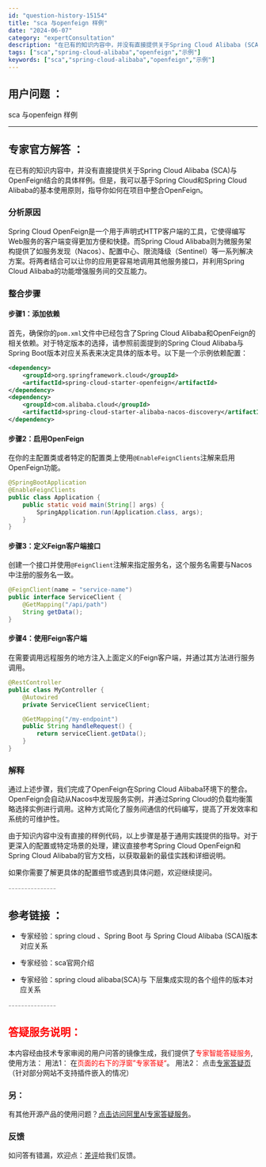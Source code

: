 ```yaml
---
id: "question-history-15154"
title: "sca 与openfeign 样例"
date: "2024-06-07"
category: "expertConsultation"
description: "在已有的知识内容中，并没有直接提供关于Spring Cloud Alibaba (SCA)与OpenFeign结合的具体样例。但是，我可以基于Spring Cloud和Spring Cloud Alibaba的基本使用原则，指导你如何在项目中整合OpenFeign。### 分析原因Spring Cl"
tags: ["sca","spring-cloud-alibaba","openfeign","示例"]
keywords: ["sca","spring-cloud-alibaba","openfeign","示例"]
---
```


## 用户问题 ： 
 sca 与openfeign 样例  

---------------
## 专家官方解答 ：

在已有的知识内容中，并没有直接提供关于Spring Cloud Alibaba (SCA)与OpenFeign结合的具体样例。但是，我可以基于Spring Cloud和Spring Cloud Alibaba的基本使用原则，指导你如何在项目中整合OpenFeign。

### 分析原因
Spring Cloud OpenFeign是一个用于声明式HTTP客户端的工具，它使得编写Web服务的客户端变得更加方便和快捷。而Spring Cloud Alibaba则为微服务架构提供了如服务发现（Nacos）、配置中心、限流降级（Sentinel）等一系列解决方案。将两者结合可以让你的应用更容易地调用其他服务接口，并利用Spring Cloud Alibaba的功能增强服务间的交互能力。

### 整合步骤

#### 步骤1：添加依赖
首先，确保你的`pom.xml`文件中已经包含了Spring Cloud Alibaba和OpenFeign的相关依赖。对于特定版本的选择，请参照前面提到的Spring Cloud Alibaba与Spring Boot版本对应关系表来决定具体的版本号。以下是一个示例依赖配置：

```xml
<dependency>
    <groupId>org.springframework.cloud</groupId>
    <artifactId>spring-cloud-starter-openfeign</artifactId>
</dependency>
<dependency>
    <groupId>com.alibaba.cloud</groupId>
    <artifactId>spring-cloud-starter-alibaba-nacos-discovery</artifactId>
</dependency>
```

#### 步骤2：启用OpenFeign
在你的主配置类或者特定的配置类上使用`@EnableFeignClients`注解来启用OpenFeign功能。

```java
@SpringBootApplication
@EnableFeignClients
public class Application {
    public static void main(String[] args) {
        SpringApplication.run(Application.class, args);
    }
}
```

#### 步骤3：定义Feign客户端接口
创建一个接口并使用`@FeignClient`注解来指定服务名，这个服务名需要与Nacos中注册的服务名一致。

```java
@FeignClient(name = "service-name")
public interface ServiceClient {
    @GetMapping("/api/path")
    String getData();
}
```

#### 步骤4：使用Feign客户端
在需要调用远程服务的地方注入上面定义的Feign客户端，并通过其方法进行服务调用。

```java
@RestController
public class MyController {
    @Autowired
    private ServiceClient serviceClient;

    @GetMapping("/my-endpoint")
    public String handleRequest() {
        return serviceClient.getData();
    }
}
```

### 解释
通过上述步骤，我们完成了OpenFeign在Spring Cloud Alibaba环境下的整合。OpenFeign会自动从Nacos中发现服务实例，并通过Spring Cloud的负载均衡策略选择实例进行调用。这种方式简化了服务间通信的代码编写，提高了开发效率和系统的可维护性。

由于知识内容中没有直接的样例代码，以上步骤是基于通用实践提供的指导。对于更深入的配置或特定场景的处理，建议直接参考Spring Cloud OpenFeign和Spring Cloud Alibaba的官方文档，以获取最新的最佳实践和详细说明。

如果你需要了解更具体的配置细节或遇到具体问题，欢迎继续提问。


<font color="#949494">---------------</font> 


## 参考链接 ：

* 专家经验：spring cloud 、Spring Boot 与 Spring Cloud Alibaba (SCA)版本对应关系 
 
 * 专家经验：sca官网介绍 
 
 * 专家经验：spring cloud alibaba(SCA)与 下层集成实现的各个组件的版本对应关系 


 <font color="#949494">---------------</font> 
 


## <font color="#FF0000">答疑服务说明：</font> 

本内容经由技术专家审阅的用户问答的镜像生成，我们提供了<font color="#FF0000">专家智能答疑服务</font>,使用方法：
用法1： 在<font color="#FF0000">页面的右下的浮窗”专家答疑“</font>。
用法2： 点击[专家答疑页](https://answer.opensource.alibaba.com/docs/intro)（针对部分网站不支持插件嵌入的情况）
### 另：


有其他开源产品的使用问题？[点击访问阿里AI专家答疑服务](https://answer.opensource.alibaba.com/docs/intro)。
### 反馈
如问答有错漏，欢迎点：[差评](https://ai.nacos.io/user/feedbackByEnhancerGradePOJOID?enhancerGradePOJOId=15164)给我们反馈。
